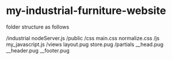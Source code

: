 # my-industrial-furniture-website

folder structure as follows

/industrial
  nodeServer.js
  /public
    /css
      main.css
      normalize.css
    /js
      my_javascript.js
  /views
    layout.pug
    store.pug
    /partials
      __head.pug
      __header.pug
      __footer.pug
